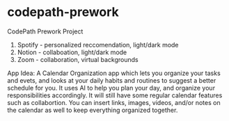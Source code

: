 # codepath-prework
CodePath Prework Project

1. Spotify - personalized reccomendation, light/dark mode
2. Notion - collaboation, light/dark mode
3. Zoom - collaboration, virtual backgrounds

App Idea: 
A Calendar Organization app which lets you organize your tasks and evets, and looks at your daily habits and routines to suggest a better schedule for you. It uses AI to help you plan your day, and organize your responsibilities accordingly. It will still have some regular calendar features such as collabortion. You can insert links, images, videos, and/or notes on the calendar as well to keep everything organized together.
